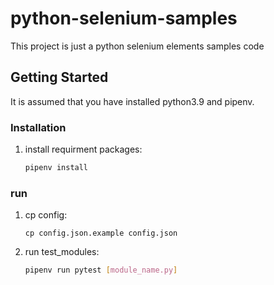 # python-selenium-samples
This project is just a python selenium elements samples code 

## Getting Started

It is assumed that you have installed python3.9 and pipenv.

### Installation
1. install requirment packages:

   ```bash
   pipenv install
   ```

### run 
1. cp config:
   ```bas
   cp config.json.example config.json
   ```
2. run test_modules:
	
   ```bash
   pipenv run pytest [module_name.py]
   ```

